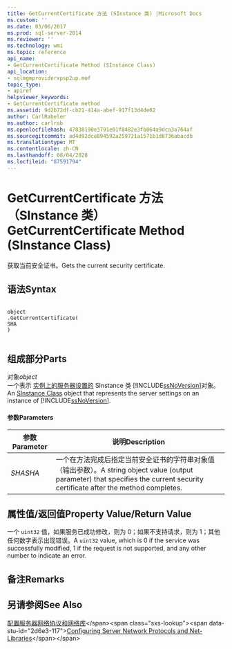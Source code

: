 ```yaml
---
title: GetCurrentCertificate 方法 (SInstance 类) |Microsoft Docs
ms.custom: ''
ms.date: 03/06/2017
ms.prod: sql-server-2014
ms.reviewer: ''
ms.technology: wmi
ms.topic: reference
api_name:
- GetCurrentCertificate Method (SInstance Class)
api_location:
- sqlmgmproviderxpsp2up.mof
topic_type:
- apiref
helpviewer_keywords:
- GetCurrentCertificate method
ms.assetid: 9d2b72df-cb21-414a-abef-917f13d4de62
author: CarlRabeler
ms.author: carlrab
ms.openlocfilehash: 47838190e3791e01f8482e3fb064a9dca3a764af
ms.sourcegitcommit: ad4d92dce894592a259721a1571b1d8736abacdb
ms.translationtype: MT
ms.contentlocale: zh-CN
ms.lasthandoff: 08/04/2020
ms.locfileid: "87591794"
---
```

# <a name="getcurrentcertificate-method-sinstance-class"></a><span data-ttu-id="2d6e3-102">GetCurrentCertificate 方法（SInstance 类）</span><span class="sxs-lookup"><span data-stu-id="2d6e3-102">GetCurrentCertificate Method (SInstance Class)</span></span>
  <span data-ttu-id="2d6e3-103">获取当前安全证书。</span><span class="sxs-lookup"><span data-stu-id="2d6e3-103">Gets the current security certificate.</span></span>  
  
## <a name="syntax"></a><span data-ttu-id="2d6e3-104">语法</span><span class="sxs-lookup"><span data-stu-id="2d6e3-104">Syntax</span></span>  
  
```  
  
object  
.GetCurrentCertificate(  
SHA  
)  
  
```  
  
## <a name="parts"></a><span data-ttu-id="2d6e3-105">组成部分</span><span class="sxs-lookup"><span data-stu-id="2d6e3-105">Parts</span></span>  
 <span data-ttu-id="2d6e3-106">对象</span><span class="sxs-lookup"><span data-stu-id="2d6e3-106">*object*</span></span>  
 <span data-ttu-id="2d6e3-107">一个表示 [实例上的服务器设置的](sinstance-class.md) SInstance 类 [!INCLUDE[ssNoVersion](../../../includes/ssnoversion-md.md)]对象。</span><span class="sxs-lookup"><span data-stu-id="2d6e3-107">An [SInstance Class](sinstance-class.md) object that represents the server settings on an instance of [!INCLUDE[ssNoVersion](../../../includes/ssnoversion-md.md)].</span></span>  
  
#### <a name="parameters"></a><span data-ttu-id="2d6e3-108">参数</span><span class="sxs-lookup"><span data-stu-id="2d6e3-108">Parameters</span></span>  
  
|<span data-ttu-id="2d6e3-109">参数</span><span class="sxs-lookup"><span data-stu-id="2d6e3-109">Parameter</span></span>|<span data-ttu-id="2d6e3-110">说明</span><span class="sxs-lookup"><span data-stu-id="2d6e3-110">Description</span></span>|  
|---------------|-----------------|  
|<span data-ttu-id="2d6e3-111">*SHA*</span><span class="sxs-lookup"><span data-stu-id="2d6e3-111">*SHA*</span></span>|<span data-ttu-id="2d6e3-112">一个在方法完成后指定当前安全证书的字符串对象值（输出参数）。</span><span class="sxs-lookup"><span data-stu-id="2d6e3-112">A string object value (output parameter) that specifies the current security certificate after the method completes.</span></span>|  
  
## <a name="property-valuereturn-value"></a><span data-ttu-id="2d6e3-113">属性值/返回值</span><span class="sxs-lookup"><span data-stu-id="2d6e3-113">Property Value/Return Value</span></span>  
 <span data-ttu-id="2d6e3-114">一个 `uint32` 值，如果服务已成功修改，则为 0；如果不支持请求，则为 1；其他任何数字表示出现错误。</span><span class="sxs-lookup"><span data-stu-id="2d6e3-114">A `uint32` value, which is 0 if the service was successfully modified, 1 if the request is not supported, and any other number to indicate an error.</span></span>  
  
## <a name="remarks"></a><span data-ttu-id="2d6e3-115">备注</span><span class="sxs-lookup"><span data-stu-id="2d6e3-115">Remarks</span></span>  
  
## <a name="see-also"></a><span data-ttu-id="2d6e3-116">另请参阅</span><span class="sxs-lookup"><span data-stu-id="2d6e3-116">See Also</span></span>  
 <span data-ttu-id="2d6e3-117">[配置服务器网络协议和网络库](https://msdn.microsoft.com/library/ms177485\(v=sql.100\).aspx)</span><span class="sxs-lookup"><span data-stu-id="2d6e3-117">[Configuring Server Network Protocols and Net-Libraries](https://msdn.microsoft.com/library/ms177485\(v=sql.100\).aspx)</span></span>  
  
  
